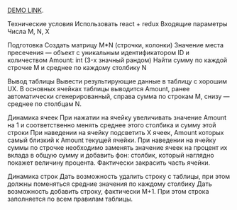 [DEMO LINK](https://zarva6596.github.io/test-task_vinn/).

Технические условия
Использовать react + redux
Входящие параметры
Числа M, N, X

Подготовка
Создать матрицу M*N (строчки, колонки)
Значение места пресечения — объект с уникальным идентификатором ID и количеством Amount: int (3-х значный рандом)
Найти сумму по каждой строчке M и среднее по каждому столбику N

Вывод таблицы
Вывести результирующие данные в таблицу с хорошим UX. В основных ячейках таблицы выводится Amount, ранее автоматически сгенерированный, справа сумма по строкам M, снизу — среднее по столбцам N.

Динамика ячеек
При нажатии на ячейку увеличивать значение Amount на 1 и соответственно менять среднее этого столбика и сумму этой строки
При наведении на ячейку подсветить X ячеек, Amount которых самый близкий к Amount текущей ячейки.
При наведении на ячейку суммы по строчке необходимо заменять значение ячеек на процент их вклада в общую сумму и добавить фон: столбик, который наглядно покажет величину процента. Фактически закрасить часть ячейки.

Динамика строк
Дать возможность удалить строку с таблицы, при этом должны поменяться средние значения по каждому столбику
Дать возможность добавить строку, фактически M+1. При этом строка заполняется по всем правилам таблицы.
